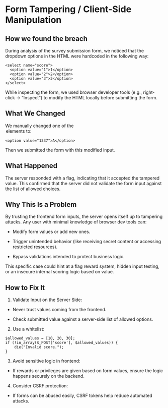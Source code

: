 #  Form Tampering / Client-Side Manipulation


## How we found the breach

During analysis of the survey submission form, we noticed that the dropdown options in the HTML were hardcoded in the following way:
```
<select name="score">
  <option value="1">1</option>
  <option value="2">2</option>
  <option value="3">3</option>
</select>
```

While inspecting the form, we used browser developer tools (e.g., right-click → “Inspect”) to modify the HTML locally before submitting the form.


## What We Changed

We manually changed one of the <option> elements to:

```
<option value="1337">A</option>
```

Then we submitted the form with this modified input.


## What Happened

The server responded with a flag, indicating that it accepted the tampered value. This confirmed that the server did not validate the form input against the list of allowed choices.


## Why This Is a Problem

By trusting the frontend form inputs, the server opens itself up to tampering attacks. Any user with minimal knowledge of browser dev tools can:

* Modify form values or add new ones.

* Trigger unintended behavior (like receiving secret content or accessing restricted resources).

* Bypass validations intended to protect business logic.

This specific case could hint at a flag reward system, hidden input testing, or an insecure internal scoring logic based on value.


## How to Fix It

1. Validate Input on the Server Side:

* Never trust values coming from the frontend.

* Check submitted value against a server-side list of allowed options.

2. Use a whitelist:

```
$allowed_values = [10, 20, 30];
if (!in_array($_POST['score'], $allowed_values)) {
    die("Invalid score.");
}
```

3. Avoid sensitive logic in frontend:

* If rewards or privileges are given based on form values, ensure the logic happens securely on the backend.

4. Consider CSRF protection:

* If forms can be abused easily, CSRF tokens help reduce automated attacks.
